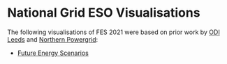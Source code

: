 # National Grid ESO Visualisations

The following visualisations of FES 2021 were based on prior work by [ODI Leeds](https://odileeds.org/) and [Northern Powergrid](https://odileeds.github.io/northern-powergrid/2020-DFES/):

* [Future Energy Scenarios](https://www.nationalgrideso.com/future-energy/future-energy-scenarios)

